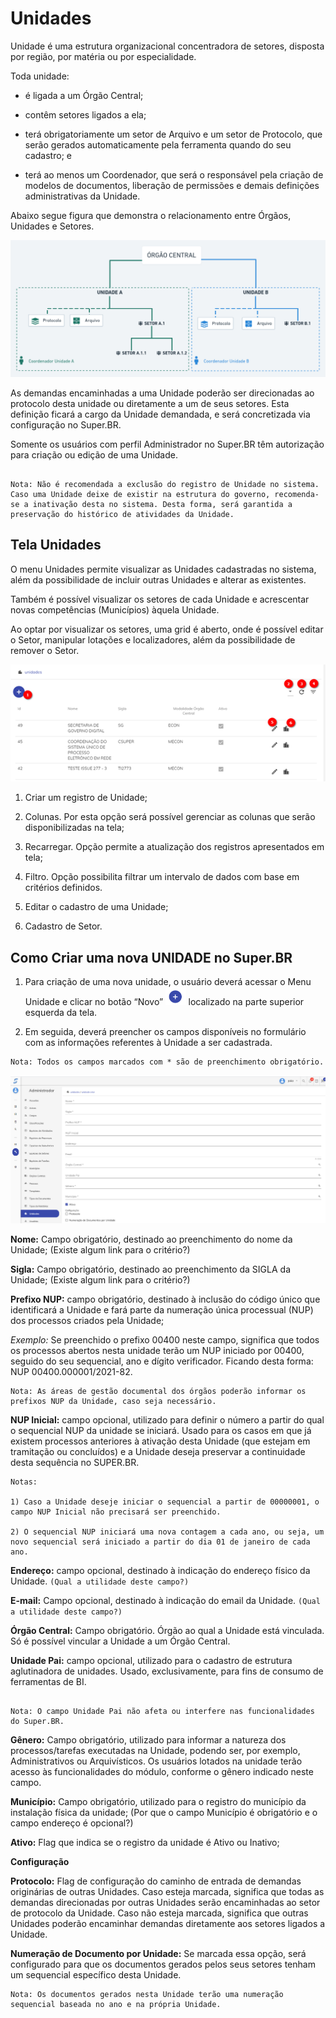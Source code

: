 # Unidades

 

Unidade é uma estrutura organizacional concentradora de setores, disposta por região, por matéria ou por especialidade.  

Toda unidade: 

- é ligada a um Órgão Central; 

- contêm setores ligados a ela; 

- terá obrigatoriamente um setor de Arquivo e um setor de Protocolo, que serão gerados automaticamente pela ferramenta quando do seu cadastro; e 

- terá ao menos um Coordenador, que será o responsável pela criação de modelos de documentos, liberação de permissões e demais definições administrativas da Unidade. 

 

Abaixo segue figura que demonstra o relacionamento entre Órgãos, Unidades e Setores. 

<img src="../../_static/images/Unidades - Figura Demonstrativa.png"/>

 

As demandas encaminhadas a uma Unidade poderão ser direcionadas ao protocolo desta unidade ou diretamente a um de seus setores. Esta definição ficará a cargo da Unidade demandada, e será concretizada via configuração no Super.BR.  

Somente os usuários com perfil Administrador no Super.BR têm autorização para criação ou edição de uma Unidade. 

```{note}

Nota: Não é recomendada a exclusão do registro de Unidade no sistema. Caso uma Unidade deixe de existir na estrutura do governo, recomenda-se a inativação desta no sistema. Desta forma, será garantida a preservação do histórico de atividades da Unidade. 
```


## Tela Unidades 

O menu Unidades permite visualizar as Unidades cadastradas no sistema, além da possibilidade de incluir outras Unidades e alterar as existentes. 

Também é possível visualizar os setores de cada Unidade e acrescentar novas competências (Municípios) àquela Unidade. 

Ao optar por visualizar os setores, uma grid é aberto, onde é possível editar o Setor, manipular lotações e localizadores, além da possibilidade de remover o Setor. 

<img src="../../_static/images/Unidades - Tela Principal.png"/>


1) Criar um registro de Unidade; 

2) Colunas. Por esta opção será possível gerenciar as colunas que serão disponibilizadas na tela; 

3) Recarregar. Opção permite a atualização dos registros apresentados em tela;  

4) Filtro. Opção possibilita filtrar um intervalo de dados com base em critérios definidos. 

5) Editar o cadastro de uma Unidade; 

6) Cadastro de Setor. 

 

## Como Criar uma nova UNIDADE no Super.BR 

1. Para criação de uma nova unidade, o usuário deverá acessar o Menu Unidade e clicar no botão “Novo” <img src="../../_static/images/Botão de Inclusão (+).png" alt="Botão de Inclusão (+)" style="zoom: 50%;" /> localizado na parte superior esquerda da tela. 

 

 

2. Em seguida, deverá preencher os campos disponíveis no formulário com as informações referentes à Unidade a ser cadastrada.  

```{note}
Nota: Todos os campos marcados com * são de preenchimento obrigatório. 
```

<img src="../../_static/images/Unidades - Tela com a Lista de Campos.png"/>

 

**Nome:** Campo obrigatório, destinado ao preenchimento do nome da Unidade; (Existe algum link para o critério?) 

 

**Sigla:** Campo obrigatório, destinado ao preenchimento da SIGLA da Unidade; (Existe algum link para o critério?) 

 

**Prefixo NUP:** campo obrigatório, destinado à inclusão do código único que identificará a Unidade e fará parte da numeração única processual (NUP) dos processos criados pela Unidade; 


*Exemplo:* Se preenchido o prefixo 00400 neste campo, significa que todos os processos abertos nesta unidade terão um NUP iniciado por 00400, seguido do seu sequencial, ano e dígito verificador. Ficando desta forma: NUP 00400.000001/2021-82. 

```{note}
Nota: As áreas de gestão documental dos órgãos poderão informar os prefixos NUP da Unidade, caso seja necessário. 
```

**NUP Inicial:** campo opcional, utilizado para definir o número a partir do qual o sequencial NUP da unidade se iniciará. Usado para os casos em que já existem processos anteriores à ativação desta Unidade (que estejam em tramitação ou concluídos) e a Unidade deseja preservar a continuidade desta sequência no SUPER.BR. 

```{note}
Notas: 

1) Caso a Unidade deseje iniciar o sequencial a partir de 00000001, o campo NUP Inicial não precisará ser preenchido. 

2) O sequencial NUP iniciará uma nova contagem a cada ano, ou seja, um novo sequencial será iniciado a partir do dia 01 de janeiro de cada ano. 
```



**Endereço:** campo opcional, destinado à indicação do endereço físico da Unidade. 
```(Qual a utilidade deste campo?) ```
 

**E-mail:** Campo opcional, destinado à indicação do email da Unidade. ```(Qual a utilidade deste campo?)```

 

**Órgão Central:** Campo obrigatório. Órgão ao qual a Unidade está vinculada. Só é possível vincular a Unidade a um Órgão Central. 

**Unidade Pai:** campo opcional, utilizado para o cadastro de estrutura aglutinadora de unidades. Usado, exclusivamente, para fins de consumo de ferramentas de BI.  


```{note}

Nota: O campo Unidade Pai não afeta ou interfere nas funcionalidades do Super.BR. 
```


**Gênero:** Campo obrigatório, utilizado para informar a natureza dos processos/tarefas executadas na Unidade, podendo ser, por exemplo, Administrativos ou Arquivísticos. Os usuários lotados na unidade terão acesso às funcionalidades do módulo, conforme o gênero indicado neste campo. 

 

**Município:** Campo obrigatório, utilizado para o registro do município da instalação física da unidade; (Por que o campo Município é obrigatório e o campo endereço é opcional?)  

 

**Ativo:** Flag que indica se o registro da unidade é Ativo ou Inativo; 

 

**Configuração**

**Protocolo:** Flag de configuração do caminho de entrada de demandas originárias de outras Unidades. Caso esteja marcada, significa que todas as demandas direcionadas por outras Unidades serão encaminhadas ao setor de protocolo da Unidade. 
Caso não esteja marcada, significa que outras Unidades poderão encaminhar demandas diretamente aos setores ligados a Unidade. 

**Numeração de Documento por Unidade:** Se marcada essa opção, será configurado para que os documentos gerados pelos seus setores tenham um sequencial específico desta Unidade. 


```{note}
Nota: Os documentos gerados nesta Unidade terão uma numeração sequencial baseada no ano e na própria Unidade.  
```
 